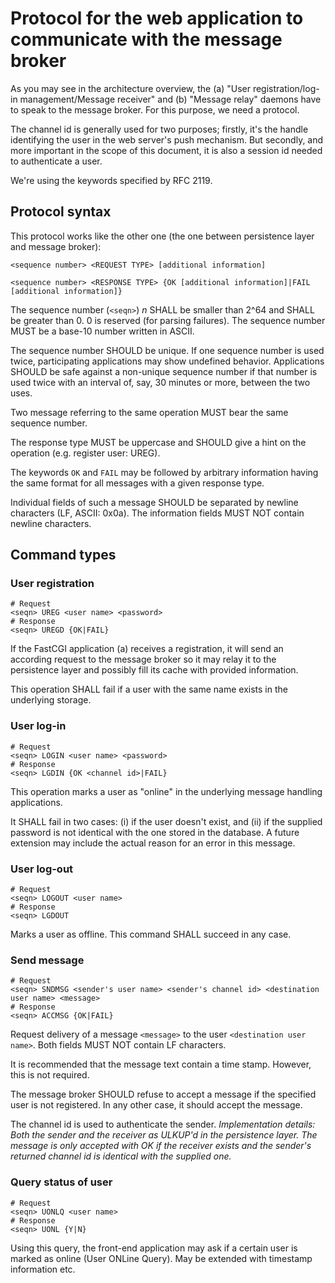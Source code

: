 # Protocol for the web application to communicate with the message broker

As you may see in the architecture overview, the (a) "User registration/log-in management/Message receiver"
and (b) "Message relay" daemons have to speak to the message broker. For this purpose, we need a protocol.

The channel id is generally used for two purposes; firstly, it's the handle identifying the user in the web
server's push mechanism. But secondly, and more important in the scope of this document, it is also a session
id needed to authenticate a user.

We're using the keywords specified by RFC 2119.

## Protocol syntax

This protocol works like the other one (the one between persistence layer and message broker):

    <sequence number> <REQUEST TYPE> [additional information]

    <sequence number> <RESPONSE TYPE> {OK [additional information]|FAIL [additional information]}

The sequence number (`<seqn>`) *n* SHALL be smaller than 2^64 and SHALL be greater than 0. 0 is reserved (for parsing failures).
The sequence number MUST be a base-10 number written in ASCII.

The sequence number SHOULD be unique. If one sequence number is used twice, participating applications may show
undefined behavior. Applications SHOULD be safe against a non-unique sequence number if that number is used
twice with an interval of, say, 30 minutes or more, between the two uses.

Two message referring to the same operation MUST bear the same sequence number.

The response type MUST be uppercase and SHOULD give a hint on the operation (e.g. register user: UREG).

The keywords `OK` and `FAIL` may be followed by arbitrary information having the same format for all messages with
a given response type.

Individual fields of such a message SHOULD be separated by newline characters (LF, ASCII: 0x0a). The information
fields MUST NOT contain newline characters.

## Command types
### User registration

    # Request
    <seqn> UREG <user name> <password>
    # Response
    <seqn> UREGD {OK|FAIL}

If the FastCGI application (a) receives a registration, it will send an according request to the message broker so
it may relay it to the persistence layer and possibly fill its cache with provided information.

This operation SHALL fail if a user with the same name exists in the underlying storage.

### User log-in

    # Request
    <seqn> LOGIN <user name> <password>
    # Response
    <seqn> LGDIN {OK <channel id>|FAIL}

This operation marks a user as "online" in the underlying message handling applications.

It SHALL fail in two cases: (i) if the user doesn't exist, and (ii) if the supplied password is not identical with the one stored
in the database. A future extension may include the actual reason for an error in this message.

### User log-out

    # Request
    <seqn> LOGOUT <user name>
    # Response
    <seqn> LGDOUT

Marks a user as offline. This command SHALL succeed in any case.

### Send message

    # Request
    <seqn> SNDMSG <sender's user name> <sender's channel id> <destination user name> <message>
    # Response
    <seqn> ACCMSG {OK|FAIL}

Request delivery of a message `<message>` to the user `<destination user name>`. Both fields MUST NOT contain LF characters.

It is recommended that the message text contain a time stamp. However, this is not required.

The message broker SHOULD refuse to accept a message if the specified user is not registered. In any other case, it should accept
the message.

The channel id is used to authenticate the sender. *Implementation details: Both the sender and the receiver as ULKUP'd in the
persistence layer. The message is only accepted with OK if the receiver exists and the sender's returned channel id is identical
with the supplied one.*

### Query status of user

    # Request
    <seqn> UONLQ <user name>
    # Response
    <seqn> UONL {Y|N}

Using this query, the front-end application may ask if a certain user is marked as online (User ONLine Query). May be extended with
timestamp information etc.

